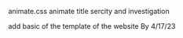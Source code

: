 


animate.css 
animate title sercity and investigation 



add basic of the template of the website By 4/17/23

